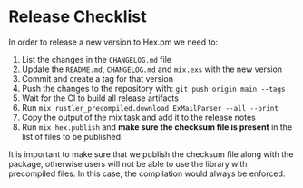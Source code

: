 # Release Checklist

In order to release a new version to Hex.pm we need to:

1. List the changes in the `CHANGELOG.md` file
2. Update the `README.md`, `CHANGELOG.md` and `mix.exs` with the new version
3. Commit and create a tag for that version
4. Push the changes to the repository with: `git push origin main --tags`
5. Wait for the CI to build all release artifacts
6. Run `mix rustler_precompiled.download ExMailParser --all --print`
7. Copy the output of the mix task and add it to the release notes
8. Run `mix hex.publish` and **make sure the checksum file is present**
   in the list of files to be published.

It is important to make sure that we publish the checksum file along with the
package, otherwise users will not be able to use the library with precompiled
files. In this case, the compilation would always be enforced.
